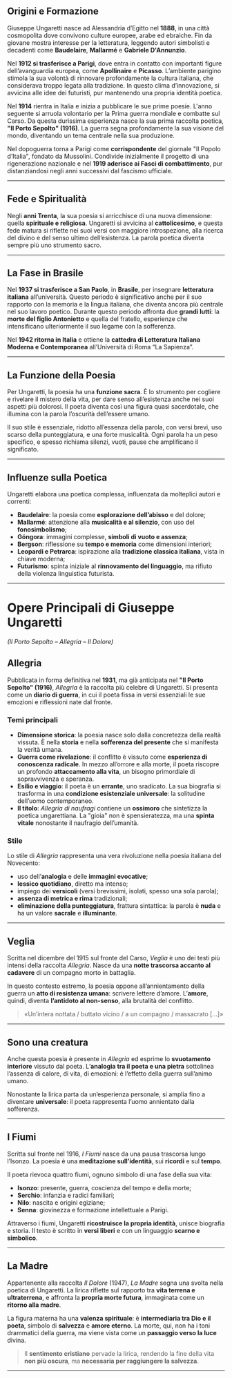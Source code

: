 ## Origini e Formazione

Giuseppe Ungaretti nasce ad Alessandria d’Egitto nel **1888**, in una città cosmopolita dove convivono culture europee, arabe ed ebraiche. Fin da giovane mostra interesse per la letteratura, leggendo autori simbolisti e decadenti come **Baudelaire**, **Mallarmé** e **Gabriele D'Annunzio**.

Nel **1912 si trasferisce a Parigi**, dove entra in contatto con importanti figure dell’avanguardia europea, come **Apollinaire** e **Picasso**. L’ambiente parigino stimola la sua volontà di rinnovare profondamente la cultura italiana, che considerava troppo legata alla tradizione. In questo clima d’innovazione, si avvicina alle idee dei futuristi, pur mantenendo una propria identità poetica.

Nel **1914** rientra in Italia e inizia a pubblicare le sue prime poesie. L'anno seguente si arruola volontario per la Prima guerra mondiale e combatte sul Carso. Da questa durissima esperienza nasce la sua prima raccolta poetica, **"Il Porto Sepolto" (1916)**. La guerra segna profondamente la sua visione del mondo, diventando un tema centrale nella sua produzione.

Nel dopoguerra torna a Parigi come **corrispondente** del giornale "Il Popolo d’Italia", fondato da Mussolini. Condivide inizialmente il progetto di una rigenerazione nazionale e nel **1919 aderisce ai Fasci di combattimento**, pur distanziandosi negli anni successivi dal fascismo ufficiale.

---

## Fede e Spiritualità

Negli **anni Trenta**, la sua poesia si arricchisce di una nuova dimensione: quella **spirituale e religiosa**. Ungaretti si avvicina al **cattolicesimo**, e questa fede matura si riflette nei suoi versi con maggiore introspezione, alla ricerca del divino e del senso ultimo dell’esistenza. La parola poetica diventa sempre più uno strumento sacro.

---

## La Fase in Brasile

Nel **1937 si trasferisce a San Paolo**, in **Brasile**, per insegnare **letteratura italiana** all’università. Questo periodo è significativo anche per il suo rapporto con la memoria e la lingua italiana, che diventa ancora più centrale nel suo lavoro poetico. Durante questo periodo affronta due **grandi lutti**: la **morte del figlio Antonietto** e quella del fratello, esperienze che intensificano ulteriormente il suo legame con la sofferenza.

Nel **1942 ritorna in Italia** e ottiene la **cattedra di Letteratura Italiana Moderna e Contemporanea** all’Università di Roma “La Sapienza”.

---

## La Funzione della Poesia

Per Ungaretti, la poesia ha una **funzione sacra**. È lo strumento per cogliere e rivelare il mistero della vita, per dare senso all’esistenza anche nei suoi aspetti più dolorosi. Il poeta diventa così una figura quasi sacerdotale, che illumina con la parola l’oscurità dell’essere umano.

Il suo stile è essenziale, ridotto all’essenza della parola, con versi brevi, uso scarso della punteggiatura, e una forte musicalità. Ogni parola ha un peso specifico, e spesso richiama silenzi, vuoti, pause che amplificano il significato.

---

## Influenze sulla Poetica

Ungaretti elabora una poetica complessa, influenzata da molteplici autori e correnti:

- **Baudelaire**: la poesia come **esplorazione dell’abisso** e del dolore;
- **Mallarmé**: attenzione alla **musicalità e al silenzio**, con uso del **fonosimbolismo**;
- **Góngora**: immagini complesse, **simboli di vuoto e assenza**;
- **Bergson**: riflessione su **tempo e memoria** come dimensioni interiori;
- **Leopardi e Petrarca**: ispirazione alla **tradizione classica italiana**, vista in chiave moderna;
- **Futurismo**: spinta iniziale al **rinnovamento del linguaggio**, ma rifiuto della violenza linguistica futurista.

---

# Opere Principali di Giuseppe Ungaretti  
_(Il Porto Sepolto – Allegria – Il Dolore)_

## **Allegria**

Pubblicata in forma definitiva nel **1931**, ma già anticipata nel **"Il Porto Sepolto" (1916)**, *Allegria* è la raccolta più celebre di Ungaretti. Si presenta come un **diario di guerra**, in cui il poeta fissa in versi essenziali le sue emozioni e riflessioni nate dal fronte.

### Temi principali

- **Dimensione storica**: la poesia nasce solo dalla concretezza della realtà vissuta. È nella **storia** e nella **sofferenza del presente** che si manifesta la verità umana.
- **Guerra come rivelazione**: il conflitto è vissuto come **esperienza di conoscenza radicale**. In mezzo all’orrore e alla morte, il poeta riscopre un profondo **attaccamento alla vita**, un bisogno primordiale di sopravvivenza e speranza.
- **Esilio e viaggio**: il poeta è un **errante**, uno sradicato. La sua biografia si trasforma in una **condizione esistenziale universale**: la solitudine dell’uomo contemporaneo.
- **Il titolo**: *Allegria di naufragi* contiene un **ossimoro** che sintetizza la poetica ungarettiana. La "gioia" non è spensieratezza, ma una **spinta vitale** nonostante il naufragio dell’umanità.

### Stile

Lo stile di *Allegria* rappresenta una vera rivoluzione nella poesia italiana del Novecento:

- uso dell’**analogia** e delle **immagini evocative**;
- **lessico quotidiano**, diretto ma intenso;
- impiego dei **versicoli** (versi brevissimi, isolati, spesso una sola parola);
- **assenza di metrica e rima** tradizionali;
- **eliminazione della punteggiatura**, frattura sintattica: la parola è **nuda** e ha un valore **sacrale** e **illuminante**.

---

## **Veglia**

Scritta nel dicembre del 1915 sul fronte del Carso, *Veglia* è uno dei testi più intensi della raccolta *Allegria*. Nasce da una **notte trascorsa accanto al cadavere** di un compagno morto in battaglia.

In questo contesto estremo, la poesia oppone all’annientamento della guerra un **atto di resistenza umana**: scrivere lettere d’amore. L’**amore**, quindi, diventa **l’antidoto al non-senso**, alla brutalità del conflitto.

> «Un’intera nottata / buttato vicino / a un compagno / massacrato [...]»

---

## **Sono una creatura**

Anche questa poesia è presente in *Allegria* ed esprime lo **svuotamento interiore** vissuto dal poeta. L’**analogia tra il poeta e una pietra** sottolinea l’assenza di calore, di vita, di emozioni: è l’effetto della guerra sull’animo umano.

Nonostante la lirica parta da un’esperienza personale, si amplia fino a diventare **universale**: il poeta rappresenta l’uomo annientato dalla sofferenza.

---

## **I Fiumi**

Scritta sul fronte nel 1916, *I Fiumi* nasce da una pausa trascorsa lungo l’Isonzo. La poesia è una **meditazione sull’identità**, sui **ricordi** e sul **tempo**.

Il poeta rievoca quattro fiumi, ognuno simbolo di una fase della sua vita:

- **Isonzo**: presente, guerra, coscienza del tempo e della morte;
- **Serchio**: infanzia e radici familiari;
- **Nilo**: nascita e origini egiziane;
- **Senna**: giovinezza e formazione intellettuale a Parigi.

Attraverso i fiumi, Ungaretti **ricostruisce la propria identità**, unisce biografia e storia. Il testo è scritto in **versi liberi** e con un linguaggio **scarno e simbolico**.

---

## **La Madre**

Appartenente alla raccolta *Il Dolore* (1947), *La Madre* segna una svolta nella poetica di Ungaretti. La lirica riflette sul rapporto tra **vita terrena e ultraterrena**, e affronta la **propria morte futura**, immaginata come un **ritorno alla madre**.

La figura materna ha una **valenza spirituale**: è **intermediaria tra Dio e il poeta**, simbolo di **salvezza** e **amore eterno**. La morte, qui, non ha i toni drammatici della guerra, ma viene vista come un **passaggio verso la luce** divina.

> Il **sentimento cristiano** pervade la lirica, rendendo la fine della vita **non più oscura**, ma **necessaria per raggiungere la salvezza**.

---